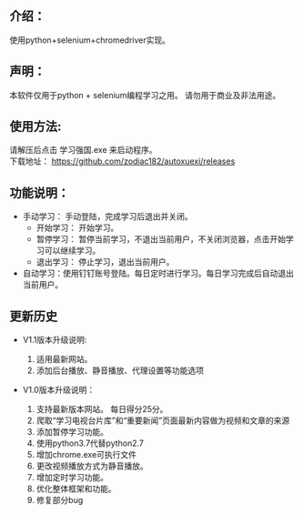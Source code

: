 ## 介绍：
使用python+selenium+chromedriver实现。




## 声明：
本软件仅用于python + selenium编程学习之用。
请勿用于商业及非法用途。




## 使用方法:
请解压后点击 学习强国.exe 来启动程序。  
下载地址： https://github.com/zodiac182/autoxuexi/releases




## 功能说明：
* 手动学习： 手动登陆，完成学习后退出并关闭。   
    * 开始学习： 开始学习。
    * 暂停学习： 暂停当前学习，不退出当前用户，不关闭浏览器，点击开始学习可以继续学习。
    * 退出学习： 停止学习，退出当前用户。
* 自动学习：使用钉钉账号登陆。每日定时进行学习。每日学习完成后自动退出当前用户。





## 更新历史
* V1.1版本升级说明:
    1. 适用最新网站。
    2. 添加后台播放、静音播放、代理设置等功能选项

* V1.0版本升级说明：
    1. 支持最新版本网站。 每日得分25分。
    2. 爬取“学习电视台片库”和“重要新闻”页面最新内容做为视频和文章的来源
    3. 添加暂停学习功能。
    4. 使用python3.7代替python2.7
    5. 增加chrome.exe可执行文件
    6. 更改视频播放方式为静音播放。
    7. 增加定时学习功能。
    8. 优化整体框架和功能。
    9. 修复部分bug
